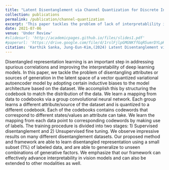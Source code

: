 ```yaml
---
title: "Latent Disentanglement via Channel Quantization for Discrete Interpretable Embeddings"
collection: publications
permalink: /publication/channel-quantization
excerpt: 'This paper tackles the problem of lack of interpretablility in codewords of a VQVAE model and achieves higher compression ratios with a very minimal use of labeled data.'
date: 2021-07-06
venue: 'Under Review'
#slidesurl: 'http://academicpages.github.io/files/slides1.pdf'
#paperurl: 'https://drive.google.com/file/d/1rslFjlpGMGNKffGqR5umrDYLpHcboG8U/view' #'http://academicpages.github.io/files/paper1.pdf'
citation: 'Karthik Sanka, Jung-Eun-Kim,(2024) Latent Disentanglement via Channel Quantization for Discrete Interpretable Embeddings'
---
```


 Disentangled representation learning is an important step in addressing spurious correlations and improving the interpretability of deep learning models. In this paper, we tackle the problem of disentangling attributes or sources of generation in the latent space of a vector quantized variational autoencoder model by adopting certain inductive biases to the model architecture based on the dataset. We accomplish this by structuring the codebook to match the distribution of the data. We learn a mapping from data to codebooks via a group convolutional neural network. Each group learns a different attribute/source of the dataset and is quantized to a different codebook. Each of the codebooks contains codewords that correspond to different states/values an attribute can take. We learn the mapping from each data point to corresponding codewords by making use of labels. The training procedure is divided into two stages: 1) Supervised disentanglement and 2) Unsupervised fine tuning. We observe impressive results on many different disentanglement datasets. Our proposed method and framework are able to learn disentangled representation using a small subset (1\%) of labeled data, and are able to generalize to unseen combinations of generative factors. We emphasize that our framework can effectively advance interpretability in vision models and can also be extended to other modalities as well.

